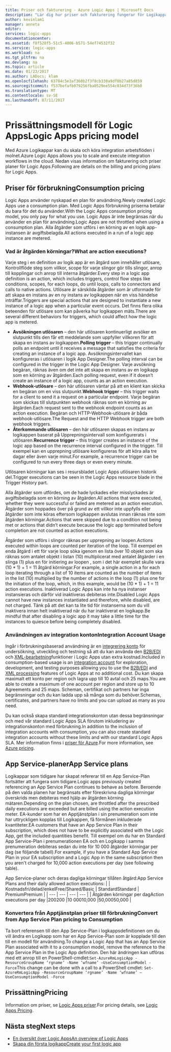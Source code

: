```yaml
---
title: Priser och fakturering - Azure Logic Apps | Microsoft Docs
description: "Lär dig hur priser och fakturering fungerar för Logikappar i Azure."
author: kevinlam1
manager: anneta
editor: 
services: logic-apps
documentationcenter: 
ms.assetid: f8f528f5-51c5-4006-b571-54ef74532f32
ms.service: logic-apps
ms.workload: na
ms.tgt_pltfrm: na
ms.devlang: na
ms.topic: article
ms.date: 01/23/2017
ms.author: LADocs; klam
ms.openlocfilehash: 63784c5e3af360b2f3f8cb330a9df8b27a85d859
ms.sourcegitcommit: f537befafb079256fba0529ee554c034d73f36b0
ms.translationtype: MT
ms.contentlocale: sv-SE
ms.lasthandoff: 07/11/2017
---
```

# <a name="logic-apps-pricing-model"></a><span data-ttu-id="3cf8c-103">Prissättningsmodell för Logic Apps</span><span class="sxs-lookup"><span data-stu-id="3cf8c-103">Logic Apps pricing model</span></span>
<span data-ttu-id="3cf8c-104">Med Azure Logikappar kan du skala och köra integration arbetsflöden i molnet.</span><span class="sxs-lookup"><span data-stu-id="3cf8c-104">Azure Logic Apps allows you to scale and execute integration workflows in the cloud.</span></span>  <span data-ttu-id="3cf8c-105">Nedan visas information om fakturering och priser planer för Logic Apps.</span><span class="sxs-lookup"><span data-stu-id="3cf8c-105">Following are details on the billing and pricing plans for Logic Apps.</span></span>
## <a name="consumption-pricing"></a><span data-ttu-id="3cf8c-106">Priser för förbrukning</span><span class="sxs-lookup"><span data-stu-id="3cf8c-106">Consumption pricing</span></span>
<span data-ttu-id="3cf8c-107">Logic Apps använder nyskapad en plan för användning.</span><span class="sxs-lookup"><span data-stu-id="3cf8c-107">Newly created Logic Apps use a consumption plan.</span></span> <span data-ttu-id="3cf8c-108">Med Logic Apps förbrukning priserna betalar du bara för det du använder.</span><span class="sxs-lookup"><span data-stu-id="3cf8c-108">With the Logic Apps consumption pricing model, you only pay for what you use.</span></span>  <span data-ttu-id="3cf8c-109">Logic Apps är inte begränsas när du använder en plan för användning.</span><span class="sxs-lookup"><span data-stu-id="3cf8c-109">Logic Apps are not throttled when using a consumption plan.</span></span>
<span data-ttu-id="3cf8c-110">Alla åtgärder som utförs i en körning av en logik app-instansen är avgiftsbelagda.</span><span class="sxs-lookup"><span data-stu-id="3cf8c-110">All actions executed in a run of a logic app instance are metered.</span></span>
### <a name="what-are-action-executions"></a><span data-ttu-id="3cf8c-111">Vad är åtgärden körningar?</span><span class="sxs-lookup"><span data-stu-id="3cf8c-111">What are action executions?</span></span>
<span data-ttu-id="3cf8c-112">Varje steg i en definition av logik app är en åtgärd som innehåller utlösare, Kontrollflöde steg som villkor, scope för varje slingor gör tills slingor, anrop till kopplingar och anrop till interna åtgärder.</span><span class="sxs-lookup"><span data-stu-id="3cf8c-112">Every step in a logic app definition is an action, which includes triggers, control flow steps like conditions, scopes, for each loops, do until loops, calls to connectors and calls to native actions.</span></span>
<span data-ttu-id="3cf8c-113">Utlösare är särskilda åtgärder som är utformade för att skapa en instans av en ny instans av logikappen när en viss händelse inträffar.</span><span class="sxs-lookup"><span data-stu-id="3cf8c-113">Triggers are special actions that are designed to instantiate a new instance of a logic app when a particular event occurs.</span></span>  <span data-ttu-id="3cf8c-114">Det finns flera olika beteenden för utlösare som kan påverka hur logikappen mäts.</span><span class="sxs-lookup"><span data-stu-id="3cf8c-114">There are several different behaviors for triggers, which could affect how the logic app is metered.</span></span>
* <span data-ttu-id="3cf8c-115">**Avsökningen utlösaren** – den här utlösaren kontinuerligt avsöker en slutpunkt tills den får ett meddelande som uppfyller villkoren för att skapa en instans av logikappen.</span><span class="sxs-lookup"><span data-stu-id="3cf8c-115">**Polling trigger** – this trigger continually polls an endpoint until it receives a message that satisfies the criteria for creating an instance of a logic app.</span></span>  <span data-ttu-id="3cf8c-116">Avsökningsintervallet kan konfigureras i utlösaren i logik App Designer.</span><span class="sxs-lookup"><span data-stu-id="3cf8c-116">The polling interval can be configured in the trigger in the Logic App Designer.</span></span>  <span data-ttu-id="3cf8c-117">Varje avsökning begäran, räknas även om det inte att skapa en instans av en logikapp som en körning av åtgärden.</span><span class="sxs-lookup"><span data-stu-id="3cf8c-117">Each polling request, even if it doesn’t create an instance of a logic app, counts as an action execution.</span></span>
* <span data-ttu-id="3cf8c-118">**Webhook-utlösare** – den här utlösaren väntar på att en klient kan skicka en begäran om en viss slutpunkt.</span><span class="sxs-lookup"><span data-stu-id="3cf8c-118">**Webhook trigger** – this trigger waits for a client to send it a request on a particular endpoint.</span></span>  <span data-ttu-id="3cf8c-119">Varje begäran som skickas till slutpunkten webhook räknas som en körning av åtgärden.</span><span class="sxs-lookup"><span data-stu-id="3cf8c-119">Each request sent to the webhook endpoint counts as an action execution.</span></span> <span data-ttu-id="3cf8c-120">Begäran och HTTP-Webhook-utlösare är båda webhook-utlösare.</span><span class="sxs-lookup"><span data-stu-id="3cf8c-120">The Request and the HTTP Webhook trigger are both webhook triggers.</span></span>
* <span data-ttu-id="3cf8c-121">**Återkommande utlösaren** – den här utlösaren skapas en instans av logikappen baserat på Upprepningsintervall som konfigurerats i utlösaren.</span><span class="sxs-lookup"><span data-stu-id="3cf8c-121">**Recurrence trigger** – this trigger creates an instance of the logic app based on the recurrence interval configured in the trigger.</span></span>  <span data-ttu-id="3cf8c-122">Till exempel kan en upprepning utlösare konfigureras för att köra alla tre dagar eller även varje minut.</span><span class="sxs-lookup"><span data-stu-id="3cf8c-122">For example, a recurrence trigger can be configured to run every three days or even every minute.</span></span>

<span data-ttu-id="3cf8c-123">Utlösaren körningar kan ses i resursbladet Logic Apps utlösaren historik del.</span><span class="sxs-lookup"><span data-stu-id="3cf8c-123">Trigger executions can be seen in the Logic Apps resource blade in the Trigger History part.</span></span>

<span data-ttu-id="3cf8c-124">Alla åtgärder som utfördes, om de hade lyckades eller misslyckades är avgiftsbelagda som en körning av åtgärden.</span><span class="sxs-lookup"><span data-stu-id="3cf8c-124">All actions that were executed, whether they were successful or failed are metered as an action execution.</span></span>  <span data-ttu-id="3cf8c-125">Åtgärder som hoppades över på grund av ett villkor inte uppfylls eller åtgärder som inte köras eftersom logikappen avslutas innan räknas inte som åtgärden körningar.</span><span class="sxs-lookup"><span data-stu-id="3cf8c-125">Actions that were skipped due to a condition not being met or actions that didn’t execute because the logic app terminated before completion are not counted as action executions.</span></span>

<span data-ttu-id="3cf8c-126">Åtgärder som utförs i slingor räknas per upprepning av loopen.</span><span class="sxs-lookup"><span data-stu-id="3cf8c-126">Actions executed within loops are counted per iteration of the loop.</span></span>  <span data-ttu-id="3cf8c-127">Till exempel en enda åtgärd i ett för varje loop söka igenom en lista över 10 objekt som ska räknas som antalet objekt i listan (10) multiplicerat med antalet åtgärder i en slinga (1) plus en för initiering av loopen , som i det här exemplet skulle vara (10 * 1) + 1 = 11 åtgärd körningar.</span><span class="sxs-lookup"><span data-stu-id="3cf8c-127">For example, a single action in a for each loop iterating through a list of 10 items are counted as the number of items in the list (10) multiplied by the number of actions in the loop (1) plus one for the initiation of the loop, which, in this example, would be (10 * 1) + 1 = 11 action executions.</span></span>
<span data-ttu-id="3cf8c-128">Inaktiverad Logic Apps kan inte ha nya instanser instansieras och därför vid inaktiveras debiteras inte.</span><span class="sxs-lookup"><span data-stu-id="3cf8c-128">Disabled Logic Apps cannot have new instances instantiated and therefore, while disabled, are not charged.</span></span>  <span data-ttu-id="3cf8c-129">Tänk på att det kan ta lite tid för instanserna som du vill inaktivera innan helt inaktiverad när du har inaktiverat en logikapp.</span><span class="sxs-lookup"><span data-stu-id="3cf8c-129">Be mindful that after disabling a logic app it may take a little time for the instances to quiesce before being completely disabled.</span></span>
### <a name="integration-account-usage"></a><span data-ttu-id="3cf8c-130">Användningen av integration konton</span><span class="sxs-lookup"><span data-stu-id="3cf8c-130">Integration Account Usage</span></span>
<span data-ttu-id="3cf8c-131">Ingår i förbrukningsbaserad användning är en [integrering konto](logic-apps-enterprise-integration-create-integration-account.md) för undersökning, utveckling och testning så att du kan använda den [B2B/EDI](logic-apps-enterprise-integration-b2b.md) och [XML-bearbetning](logic-apps-enterprise-integration-xml.md)funktioner i Logic Apps utan extra kostnad.</span><span class="sxs-lookup"><span data-stu-id="3cf8c-131">Included in consumption-based usage is an [integration account](logic-apps-enterprise-integration-create-integration-account.md) for exploration, development, and testing purposes allowing you to use the [B2B/EDI](logic-apps-enterprise-integration-b2b.md) and [XML processing](logic-apps-enterprise-integration-xml.md) features of Logic Apps at no additional cost.</span></span> <span data-ttu-id="3cf8c-132">Du kan skapa maximalt ett konto per region och lagra upp till 10 avtal och 25 maps.</span><span class="sxs-lookup"><span data-stu-id="3cf8c-132">You are able to create a maximum of one account per region and store up to 10 Agreements and 25 maps.</span></span> <span data-ttu-id="3cf8c-133">Scheman, certifikat och partners har inga begränsningar och du kan ladda upp så många som du behöver.</span><span class="sxs-lookup"><span data-stu-id="3cf8c-133">Schemas, certificates, and partners have no limits and you can upload as many as you need.</span></span>

<span data-ttu-id="3cf8c-134">Du kan också skapa standard integrationskonton utan dessa begränsningar och med vår standard Logic Apps SLA förutom inkludering av integrationskonton med förbrukning.</span><span class="sxs-lookup"><span data-stu-id="3cf8c-134">In addition to the inclusion of integration accounts with consumption, you can also create standard integration accounts without these limits and with our standard Logic Apps SLA.</span></span> <span data-ttu-id="3cf8c-135">Mer information finns i [priser för Azure](https://azure.microsoft.com/pricing/details/logic-apps).</span><span class="sxs-lookup"><span data-stu-id="3cf8c-135">For more information, see [Azure pricing](https://azure.microsoft.com/pricing/details/logic-apps).</span></span>

## <a name="app-service-plans"></a><span data-ttu-id="3cf8c-136">App Service-planer</span><span class="sxs-lookup"><span data-stu-id="3cf8c-136">App Service plans</span></span>
<span data-ttu-id="3cf8c-137">Logikappar som tidigare har skapat refererar till en App Service-Plan fortsätter att fungera som tidigare.</span><span class="sxs-lookup"><span data-stu-id="3cf8c-137">Logic apps previously created referencing an App Service Plan continues to behave as before.</span></span> <span data-ttu-id="3cf8c-138">Beroende på den valda planen har begränsats efter föreskrivna dagliga körningar överskrids men debiteras med hjälp av åtgärden körning mätaren.</span><span class="sxs-lookup"><span data-stu-id="3cf8c-138">Depending on the plan chosen, are throttled after the prescribed daily executions are exceeded but are billed using the action execution meter.</span></span>
<span data-ttu-id="3cf8c-139">EA-kunder som har en Apptjänstplan i sin prenumeration som inte har uttryckligen kopplas till Logikappen, få förmånen inkluderade kvantiteter.</span><span class="sxs-lookup"><span data-stu-id="3cf8c-139">EA customers that have an App Service Plan in their subscription, which does not have to be explicitly associated with the Logic App, get the included quantities benefit.</span></span>  <span data-ttu-id="3cf8c-140">Till exempel om du har en Standard App Service-Plan i prenumerationen EA och en Logikapp i samma prenumeration debiteras sedan du inte för 10 000 åtgärder körningar per dag (se följande tabell).</span><span class="sxs-lookup"><span data-stu-id="3cf8c-140">For example, if you have a Standard App Service Plan in your EA subscription and a Logic App in the same subscription then you aren't charged for 10,000 action executions per day (see following table).</span></span> 

<span data-ttu-id="3cf8c-141">App Service-planer och deras dagliga körningar tillåten åtgärd:</span><span class="sxs-lookup"><span data-stu-id="3cf8c-141">App Service Plans and their daily allowed action executions:</span></span>
|  | <span data-ttu-id="3cf8c-142">Kostnadsfri/delad/enkel</span><span class="sxs-lookup"><span data-stu-id="3cf8c-142">Free/Shared/Basic</span></span> | <span data-ttu-id="3cf8c-143">Standard</span><span class="sxs-lookup"><span data-stu-id="3cf8c-143">Standard</span></span> | <span data-ttu-id="3cf8c-144">Premium</span><span class="sxs-lookup"><span data-stu-id="3cf8c-144">Premium</span></span> |
| --- | --- | --- | --- |
| <span data-ttu-id="3cf8c-145">Åtgärden körningar per dag</span><span class="sxs-lookup"><span data-stu-id="3cf8c-145">Action executions per day</span></span> |<span data-ttu-id="3cf8c-146">200</span><span class="sxs-lookup"><span data-stu-id="3cf8c-146">200</span></span> |<span data-ttu-id="3cf8c-147">10 000</span><span class="sxs-lookup"><span data-stu-id="3cf8c-147">10,000</span></span> |<span data-ttu-id="3cf8c-148">50,000</span><span class="sxs-lookup"><span data-stu-id="3cf8c-148">50,000</span></span> |
### <a name="convert-from-app-service-plan-pricing-to-consumption"></a><span data-ttu-id="3cf8c-149">Konvertera från Apptjänstplan priser till förbrukning</span><span class="sxs-lookup"><span data-stu-id="3cf8c-149">Convert from App Service Plan pricing to Consumption</span></span>
<span data-ttu-id="3cf8c-150">Ta bort referensen till den App Service-Plan i logkappsdefinitionen om du vill ändra en Logikapp som har en App Service-Plan som är kopplade till den till en modell för användning.</span><span class="sxs-lookup"><span data-stu-id="3cf8c-150">To change a Logic App that has an App Service Plan associated with it to a consumption model, remove the reference to the App Service Plan in the Logic App definition.</span></span>  <span data-ttu-id="3cf8c-151">Den här ändringen kan utföras med ett anrop till en PowerShell-cmdlet:`Set-AzureRmLogicApp -ResourceGroupName ‘rgname’ -Name ‘wfname’ –UseConsumptionModel -Force`</span><span class="sxs-lookup"><span data-stu-id="3cf8c-151">This change can be done with a call to a PowerShell cmdlet: `Set-AzureRmLogicApp -ResourceGroupName ‘rgname’ -Name ‘wfname’ –UseConsumptionModel -Force`</span></span>
## <a name="pricing"></a><span data-ttu-id="3cf8c-152">Prissättning</span><span class="sxs-lookup"><span data-stu-id="3cf8c-152">Pricing</span></span>
<span data-ttu-id="3cf8c-153">Information om priser, se [Logic Apps priser](https://azure.microsoft.com/pricing/details/logic-apps).</span><span class="sxs-lookup"><span data-stu-id="3cf8c-153">For pricing details, see [Logic Apps Pricing](https://azure.microsoft.com/pricing/details/logic-apps).</span></span>

## <a name="next-steps"></a><span data-ttu-id="3cf8c-154">Nästa steg</span><span class="sxs-lookup"><span data-stu-id="3cf8c-154">Next steps</span></span>
* <span data-ttu-id="3cf8c-155">[En översikt över Logic Apps][whatis]</span><span class="sxs-lookup"><span data-stu-id="3cf8c-155">[An overview of Logic Apps][whatis]</span></span>
* <span data-ttu-id="3cf8c-156">[Skapa din första logikapp][create]</span><span class="sxs-lookup"><span data-stu-id="3cf8c-156">[Create your first logic app][create]</span></span>

[pricing]: https://azure.microsoft.com/pricing/details/logic-apps/
[whatis]: logic-apps-what-are-logic-apps.md
[create]: logic-apps-create-a-logic-app.md

